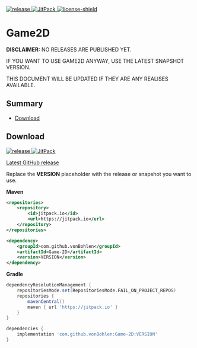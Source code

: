 [release]: https://img.shields.io/badge/Releases-JitPack-5a7b9c
[jitPack]: https://img.shields.io/badge/Snapshots-JitPack-5a7b9c
[license]: https://github.com/vonBohlen/Game-2D/blob/main/LICENSE
[license-shield]: https://img.shields.io/github/license/vonBohlen/Game-2D?color=%239164c4

[ ![release][] ](#download)
[ ![JitPack][] ](#download)
[ ![license-shield][] ][license]

# Game2D
**DISCLAIMER:** NO RELEASES ARE PUBLISHED YET. 
<p>IF YOU WANT TO USE GAME2D ANYWAY, USE THE LATEST SNAPSHOT VERSION.</p>
THIS DOCUMENT WILL BE UPDATED IF THEY ARE ANY REALISES AVAILABLE.

## Summary
* [Download](#download)

## Download
[ ![release][] ](https://jitpack.io/#vonBohlen/Game-2D)
[ ![JitPack][] ](https://jitpack.io/#vonBohlen/Game-2D)

[Latest GitHub release](https://github.com/vonBohlen/Game-2D/releases/latest)

Replace the **VERSION** placeholder with the release or snapshot you want to use.

**Maven**
```xml
<repositories>
    <repository>
        <id>jitpack.io</id>
        <url>https://jitpack.io</url>
    </repository>
</repositories>
```
```xml
<dependency>
    <groupId>com.github.vonBohlen</groupId>
    <artifactId>Game-2D</artifactId>
    <version>VERSION</version>
</dependency>
```

**Gradle**
```gradle
dependencyResolutionManagement { 
    repositoriesMode.set(RepositoriesMode.FAIL_ON_PROJECT_REPOS)
	repositories {
        mavenCentral()
		maven { url 'https://jitpack.io' }
    }
}
```
```gradle
dependencies {
    implementation 'com.github.vonBohlen:Game-2D:VERSION'
}
```
